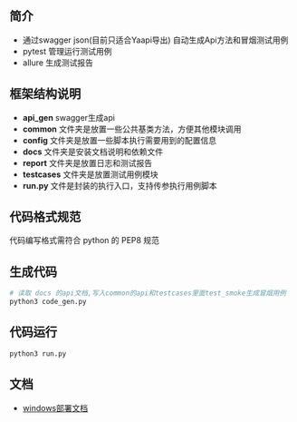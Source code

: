 ## 简介

- 通过swagger json(目前只适合Yaapi导出) 自动生成Api方法和冒烟测试用例
- pytest 管理运行测试用例
- allure 生成测试报告


## 框架结构说明

- **api_gen** swagger生成api
- **common** 文件夹是放置一些公共基类方法，方便其他模块调用
- **config** 文件夹是放置一些脚本执行需要用到的配置信息
- **docs** 文件夹是安装文档说明和依赖文件
- **report** 文件夹是放置日志和测试报告
- **testcases** 文件夹是放置测试用例模块
- **run.py** 文件是封装的执行入口，支持传参执行用例脚本


## 代码格式规范

代码编写格式需符合 python 的 PEP8 规范

## 生成代码

```bash
# 读取 docs 的api文档,写入common的api和testcases里面test_smoke生成冒烟用例
python3 code_gen.py
```

## 代码运行

```bash
python3 run.py
```


## 文档

- [windows部署文档](docs/deploy/project_deployed_win.md)
